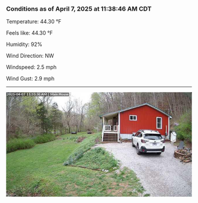 ### Conditions as of April 7, 2025 at 11:38:46 AM CDT 

Temperature: 44.30 &deg;F

Feels like: 44.30 &deg;F

Humidity: 92%

Wind Direction: NW

Windspeed: 2.5 mph

Wind Gust: 2.9 mph

---

<img src="./images/latest.jpeg"/>

